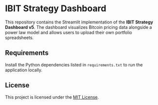 # IBIT Strategy Dashboard

This repository contains the Streamlit implementation of the **IBIT Strategy Dashboard v5**. The dashboard visualizes Bitcoin pricing data alongside a power law model and allows users to upload their own portfolio spreadsheets.

## Requirements

Install the Python dependencies listed in `requirements.txt` to run the application locally.

## License

This project is licensed under the [MIT License](LICENSE).
